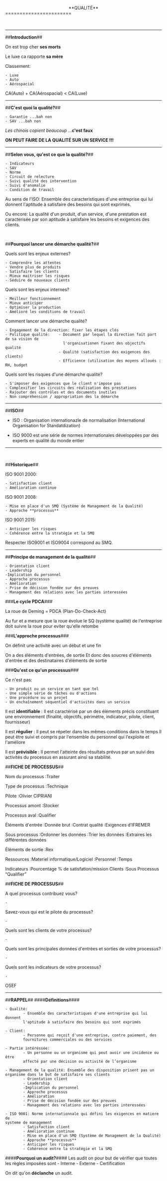 
<center>**QUALITÉ**</center>
=======================

&nbsp;
&nbsp;
&nbsp;

***
##**Introduction**##

On est trop cher **ses morts**

Le luxe ca rapporte **sa mère**

Classement:

	- Luxe
	- Auto
	- Aérospacial

CA(Auto) + CA(Aérospacial) < CA(Luxe)

***

##**C'est quoi la qualité?**##

	- Garantie ...bah non
	- SAV ...bah non

*Les chinois copient beaucoup* ...**c'est faux**

**ON PEUT FAIRE DE LA QUALITÉ SUR UN SERVICE !!!**

***

##**Selon vous, qu'est ce que la qualité?**##

	- Indicateurs
	- SAV
	- Norme
	- Circuit de relecture
	- Suivi qualité des intervention
	- Suivi d'anomalie
	- Condition de travail


Au sens de l'ISO: Ensemble des caracteristiques d'une entreprise qui lui donnent l'aptitude à satisfaire des besoins qui sont exprimés.

Ou encore: La qualité d'un produit, d'un service, d'une prestation est caracterisée par son aptitude à satisfaire les besoins et exigences des clients.


&nbsp;
&nbsp;
&nbsp;
&nbsp;
&nbsp;

##**Pourquoi lancer une démarche qualité?**##

Quels sont les enjeux externes?

	- Comprendre les attentes
	- Vendre plus de produits
	- Satisfaire les clients
	- Mieux maitriser les risques
	- Séduire de nouveaux clients

Quels sont les enjeux internes?

	- Meilleur fonctionnement
	- Mieux anticiper
	- Optimiser la production
	- Amélioré les conditions de travail

Comment lancer une démarche qualité?

	- Engagement de la direction: fixer les étapes clés
	- Politique qualité:	- Document par lequel la direction fait part de sa vision de
							  l'organisationen fixant des objectifs qualité
						 	- Qualité (satisfaction des exigences des clients)
						 	- Efficience (utilisation des moyens alloués : RH, budget


Quels sont les risques d'une démarche qualité?

	- S'imposer des exigences que le client n'impose pas
	- Complexifier les circuits des réalisation des prestations
	- Rajouter des contrôles et des documents inutiles
	- Non compréhension / appropriation des la démarche

***

##**ISO**##

- ISO : Organisation internationazle de normalisation
		(International Organisation for Standatdization)

- ISO 9000 est une série de normes internationales développées par des experts
  en qualité du monde entier

***
&nbsp;

##**Historique**##

ISO 9001 2000:

	- Satisfaction client
	- Amélioration continue

ISO 9001 2008:

	- Mise en place d'un SMQ (Système de Management de la Qualité)
	- Approche **processus**

ISO 9001 2015:

	- Anticiper les risques
	- Cohérence entre la stratégie et la SMQ


Respecter ISO9001 et ISO9004 correspond au SMQ.

***

##**Principe de management de la qualité**##

	- Orientation client
	- Leadership
	-Implication du personnel
	- Approche processus
	- Amélioration
	- Prise de décision fondée sur des preuves
	- Management des relations avec les parties interessées

###**Le cycle PDCA**###

La roue de Deming = PDCA (Plan-Do-Check-Act)

Au fur et a mesure que la roue évolue le SQ (système qualité) de l'entreprise doit suivre la roue pour eviter qu'elle retombe


###**L'approche processus**###

On définit une activité avec un début et une fin

On a des éléments d'entrées, de sortie
Et donc des soucres d'éléments d'entrée et des destinataires d'éléments de sortie

###**Qu'est ce qu'un processus**###

Ce n'est pas:

	- Un produit ou un service en tant que tel
	- Une simple série de tâches ou d'actions
	- Une procédure ou un projet
	- Un enchaînement séquentiel d'activités dans un service

Il est **identifiable** : Il est caractérisé par un des éléments précis constituant une environnement (finalité, objectifs, périmètre, indicateur, pilote, client, fournisseur)

Il est **régulier** : Il peut se répeter dans les mêmes conditions dans le temps
					  Il peut être suivi et compris par l'ensemble du personnel qui l'exploite et l'améliore

Il est **prévisible** : Il permet l'atteinte des résultats prévus par un suivi des activités du processus en assurant ainsi sa stabilité.



##**FICHE DE PROCESSUS**##

Nom du processus     :Traiter

Type de processus    :Technique

Pilote               :Olivier CIPRIANI

Processus amont      :Stocker

Processus aval       :Qualifier

Éléments d'entrée    :Donnée brut
                     :Contrat qualité
                     :Exigences d’IFREMER

Sous processus       :Ordonner les données
                     :Trier les données
                     :Extraires les différentes données

Éléments de sortie   :Rex

Ressources           :Materiel informatique/Logiciel
                     :Personnel
                     :Temps

Indicateurs          :Pourcentage % de satisfation/mission
Clients              :Sous Processus “Qualifier”

##**FICHE DE PROCESSUS**##

A quel processus contribuez vous?

	- 

Savez-vous qui est le pilote du processus?

	- 

Quels sont les clients de votre processus?

	- 

Quels sont les principales données d'entrées et sorties de votre processus?

	- 

Quels sont les indicateurs de votre processus?

    - 

OSEF

***

##**RAPPEL**##
####**Définitions**####

    - Qualité:
            - Ensemble des caracteristiques d'une entreprise qui lui donnent
            l'aptitude à satisfaire des besoins qui sont exprimés

    - Client:
            - Personne qui reçoit d'une entreprise, contre paiement, des
            fournitures commerciales ou des services

    - Partie intéréssée:
            - Un personne ou un organisme qui peut avoir une incidence ou être
            affecté par une décision ou activité de l’organisme

    - Management de la qualité: Ensemble des disposition prisent pas un
    organisme dans le but de satisfaire ses clients
            - Orientation client
            - Leadership
            -Implication du personnel
            - Approche processus
            - Amélioration
            - Prise de décision fondée sur des preuves
            - Management des relations avec les parties interessées

    - ISO 9001: Norme internationnale qui défini les exigences en matiere de
    systeme de management
            - Satisfaction client
            - Amélioration continue
            - Mise en place d'un SMQ (Système de Management de la Qualité)
            - Approche **processus**
            - Anticiper les risques
            - Cohérence entre la stratégie et la SMQ

####**Pourquoi un audit?**####
Les audit on pour but de vérifier que toutes les règles imposées sont
    - Interne
    - Externe
    - Certification

On dit qu'on **déclanche** un audit.


